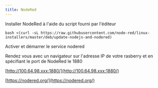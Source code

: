 ```yaml
---
title: NodeRed
---
```


Installer NodeRed à l'aide du script fourni par l'éditeur

```shell
bash <(curl -sL https://raw.githubusercontent.com/node-red/linux-installers/master/deb/update-nodejs-and-nodered)
```

Activer et démarrer le service nodered

Rendez vous avec un navigateur sur l'adresse IP de votre rasberry et en spécifiant le port de NodeRed le 1880

[http://100.64.98.xxx:1880/](http://100.64.98.xxx:1880/)

[https://nodered.org/](https://nodered.org/)
